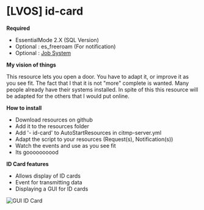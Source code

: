 # [LVOS] id-card

 **Required**

- EssentialMode 2.X (SQL Version)
- Optional : es_freeroam (For notification)
- Optional : [Job System](https://github.com/PandaBasketteur/Jobs-System-and-Paycheck) 

**My vision of things**

This resource lets you open a door. You have to adapt it, or improve it as you see fit. The fact that I that it is not "more" complete is wanted. Many people already have their systems installed. In spite of this this resource will be adapted for the others that I would put online.


**How to install**

- Download resources on github
- Add it to the resources folder
- Add '- id-card' to AutoStartResources in citmp-server.yml
- Adapt the script to your resources (Request(s), Notification(s))
- Watch the events and use as you see fit
- Its goooooooood

**ID Card features**

- Allows display of ID cards
- Event for transmitting data
- Displaying a GUI for ID cards

![GUI ID Card](https://i.imgur.com/VOEwBju.png)
